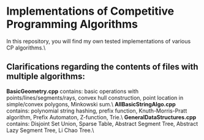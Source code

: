 # Implementations of Competitive Programming Algorithms
In this repository, you will find my own tested implementations of various CP algorithms.\
## Clarifications regarding the contents of files with multiple algorithms:
**BasicGeometry.cpp** contains: basic operations with points/lines/segments/rays, convex hull construction, point location in simple/convex polygons, Minkowski sum.\\
**AllBasicStringAlgo.cpp** contains: polynomial string hashing, prefix function, Knuth-Morris-Pratt algorithm, Prefix Automaton, Z-function, Trie.\\
**GeneralDataStructures.cpp** contains: Disjoint Set Union, Sparse Table, Abstract Segment Tree, Abstract Lazy Segment Tree, Li Chao Tree.\\
